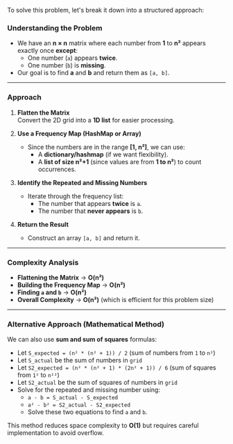 To solve this problem, let's break it down into a structured approach:

### **Understanding the Problem**
- We have an **n × n** matrix where each number from **1** to **n²** appears exactly once **except**:
  - One number (`a`) appears **twice**.
  - One number (`b`) is **missing**.
- Our goal is to find **a** and **b** and return them as `[a, b]`.

---

### **Approach**
1. **Flatten the Matrix**  
   Convert the 2D grid into a **1D list** for easier processing.

2. **Use a Frequency Map (HashMap or Array)**  
   - Since the numbers are in the range **[1, n²]**, we can use:
     - A **dictionary/hashmap** (if we want flexibility).
     - A **list of size n²+1** (since values are from **1 to n²**) to count occurrences.

3. **Identify the Repeated and Missing Numbers**  
   - Iterate through the frequency list:
     - The number that appears **twice** is `a`.
     - The number that **never appears** is `b`.

4. **Return the Result**  
   - Construct an array `[a, b]` and return it.

---

### **Complexity Analysis**
- **Flattening the Matrix** → **O(n²)**
- **Building the Frequency Map** → **O(n²)**
- **Finding `a` and `b`** → **O(n²)**
- **Overall Complexity** → **O(n²)** (which is efficient for this problem size)

---

### **Alternative Approach (Mathematical Method)**
We can also use **sum and sum of squares** formulas:
- Let `S_expected = (n² * (n² + 1)) / 2` (sum of numbers from `1` to `n²`)
- Let `S_actual` be the sum of numbers in `grid`
- Let `S2_expected = (n² * (n² + 1) * (2n² + 1)) / 6` (sum of squares from `1²` to `n²²`)
- Let `S2_actual` be the sum of squares of numbers in `grid`
- Solve for the repeated and missing number using:
  - `a - b = S_actual - S_expected`
  - `a² - b² = S2_actual - S2_expected`
  - Solve these two equations to find `a` and `b`.

This method reduces space complexity to **O(1)** but requires careful implementation to avoid overflow.
